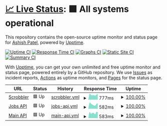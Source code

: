 # [📈 Live Status](https://status.ashish.me): <!--live status--> **🟩 All systems operational**

This repository contains the open-source uptime monitor and status page for [Ashish Patel](https://ashish.me), powered by [Upptime](https://github.com/upptime/upptime).

[![Uptime CI](https://github.com/koj-co/upptime/workflows/Uptime%20CI/badge.svg)](https://github.com/koj-co/upptime/actions?query=workflow%3A%22Uptime+CI%22)
[![Response Time CI](https://github.com/koj-co/upptime/workflows/Response%20Time%20CI/badge.svg)](https://github.com/koj-co/upptime/actions?query=workflow%3A%22Response+Time+CI%22)
[![Graphs CI](https://github.com/koj-co/upptime/workflows/Graphs%20CI/badge.svg)](https://github.com/koj-co/upptime/actions?query=workflow%3A%22Graphs+CI%22)
[![Static Site CI](https://github.com/koj-co/upptime/workflows/Static%20Site%20CI/badge.svg)](https://github.com/koj-co/upptime/actions?query=workflow%3A%22Static+Site+CI%22)
[![Summary CI](https://github.com/koj-co/upptime/workflows/Summary%20CI/badge.svg)](https://github.com/koj-co/upptime/actions?query=workflow%3A%22Summary+CI%22)

With [Upptime](https://upptime.js.org), you can get your own unlimited and free uptime monitor and status page, powered entirely by a GitHub repository. We use [Issues](https://github.com/ashishdotme/status.ashish.me/issues) as incident reports, [Actions](https://github.com/ashishdotme/status.ashish.me/actions) as uptime monitors, and [Pages](https://status.ashish.me) for the status page.

<!--start: status pages-->
<!-- This summary is generated by Upptime (https://github.com/upptime/upptime) -->
<!-- Do not edit this manually, your changes will be overwritten -->
<!-- prettier-ignore -->
| URL | Status | History | Response Time | Uptime |
| --- | ------ | ------- | ------------- | ------ |
| <img alt="" src="https://icons.duckduckgo.com/ip3/scrobbler.ashish.me.ico" height="13"> [Scrobbler](https://scrobbler.ashish.me/health) | 🟩 Up | [scrobbler.yml](https://github.com/ashishdotme/status.ashish.me/commits/HEAD/history/scrobbler.yml) | <details><summary><img alt="Response time graph" src="./graphs/scrobbler/response-time-week.png" height="20"> 777ms</summary><br><a href="https://status.ashish.me/history/scrobbler"><img alt="Response time 770" src="https://img.shields.io/endpoint?url=https%3A%2F%2Fraw.githubusercontent.com%2Fashishdotme%2Fstatus.ashish.me%2FHEAD%2Fapi%2Fscrobbler%2Fresponse-time.json"></a><br><a href="https://status.ashish.me/history/scrobbler"><img alt="24-hour response time 903" src="https://img.shields.io/endpoint?url=https%3A%2F%2Fraw.githubusercontent.com%2Fashishdotme%2Fstatus.ashish.me%2FHEAD%2Fapi%2Fscrobbler%2Fresponse-time-day.json"></a><br><a href="https://status.ashish.me/history/scrobbler"><img alt="7-day response time 777" src="https://img.shields.io/endpoint?url=https%3A%2F%2Fraw.githubusercontent.com%2Fashishdotme%2Fstatus.ashish.me%2FHEAD%2Fapi%2Fscrobbler%2Fresponse-time-week.json"></a><br><a href="https://status.ashish.me/history/scrobbler"><img alt="30-day response time 764" src="https://img.shields.io/endpoint?url=https%3A%2F%2Fraw.githubusercontent.com%2Fashishdotme%2Fstatus.ashish.me%2FHEAD%2Fapi%2Fscrobbler%2Fresponse-time-month.json"></a><br><a href="https://status.ashish.me/history/scrobbler"><img alt="1-year response time 770" src="https://img.shields.io/endpoint?url=https%3A%2F%2Fraw.githubusercontent.com%2Fashishdotme%2Fstatus.ashish.me%2FHEAD%2Fapi%2Fscrobbler%2Fresponse-time-year.json"></a></details> | <details><summary><a href="https://status.ashish.me/history/scrobbler">100.00%</a></summary><a href="https://status.ashish.me/history/scrobbler"><img alt="All-time uptime 99.89%" src="https://img.shields.io/endpoint?url=https%3A%2F%2Fraw.githubusercontent.com%2Fashishdotme%2Fstatus.ashish.me%2FHEAD%2Fapi%2Fscrobbler%2Fuptime.json"></a><br><a href="https://status.ashish.me/history/scrobbler"><img alt="24-hour uptime 100.00%" src="https://img.shields.io/endpoint?url=https%3A%2F%2Fraw.githubusercontent.com%2Fashishdotme%2Fstatus.ashish.me%2FHEAD%2Fapi%2Fscrobbler%2Fuptime-day.json"></a><br><a href="https://status.ashish.me/history/scrobbler"><img alt="7-day uptime 100.00%" src="https://img.shields.io/endpoint?url=https%3A%2F%2Fraw.githubusercontent.com%2Fashishdotme%2Fstatus.ashish.me%2FHEAD%2Fapi%2Fscrobbler%2Fuptime-week.json"></a><br><a href="https://status.ashish.me/history/scrobbler"><img alt="30-day uptime 99.84%" src="https://img.shields.io/endpoint?url=https%3A%2F%2Fraw.githubusercontent.com%2Fashishdotme%2Fstatus.ashish.me%2FHEAD%2Fapi%2Fscrobbler%2Fuptime-month.json"></a><br><a href="https://status.ashish.me/history/scrobbler"><img alt="1-year uptime 99.89%" src="https://img.shields.io/endpoint?url=https%3A%2F%2Fraw.githubusercontent.com%2Fashishdotme%2Fstatus.ashish.me%2FHEAD%2Fapi%2Fscrobbler%2Fuptime-year.json"></a></details>
| <img alt="" src="https://icons.duckduckgo.com/ip3/jobsapi.ashish.me.ico" height="13"> [Jobs API](https://jobsapi.ashish.me/) | 🟩 Up | [jobs-api.yml](https://github.com/ashishdotme/status.ashish.me/commits/HEAD/history/jobs-api.yml) | <details><summary><img alt="Response time graph" src="./graphs/jobs-api/response-time-week.png" height="20"> 582ms</summary><br><a href="https://status.ashish.me/history/jobs-api"><img alt="Response time 882" src="https://img.shields.io/endpoint?url=https%3A%2F%2Fraw.githubusercontent.com%2Fashishdotme%2Fstatus.ashish.me%2FHEAD%2Fapi%2Fjobs-api%2Fresponse-time.json"></a><br><a href="https://status.ashish.me/history/jobs-api"><img alt="24-hour response time 693" src="https://img.shields.io/endpoint?url=https%3A%2F%2Fraw.githubusercontent.com%2Fashishdotme%2Fstatus.ashish.me%2FHEAD%2Fapi%2Fjobs-api%2Fresponse-time-day.json"></a><br><a href="https://status.ashish.me/history/jobs-api"><img alt="7-day response time 582" src="https://img.shields.io/endpoint?url=https%3A%2F%2Fraw.githubusercontent.com%2Fashishdotme%2Fstatus.ashish.me%2FHEAD%2Fapi%2Fjobs-api%2Fresponse-time-week.json"></a><br><a href="https://status.ashish.me/history/jobs-api"><img alt="30-day response time 588" src="https://img.shields.io/endpoint?url=https%3A%2F%2Fraw.githubusercontent.com%2Fashishdotme%2Fstatus.ashish.me%2FHEAD%2Fapi%2Fjobs-api%2Fresponse-time-month.json"></a><br><a href="https://status.ashish.me/history/jobs-api"><img alt="1-year response time 882" src="https://img.shields.io/endpoint?url=https%3A%2F%2Fraw.githubusercontent.com%2Fashishdotme%2Fstatus.ashish.me%2FHEAD%2Fapi%2Fjobs-api%2Fresponse-time-year.json"></a></details> | <details><summary><a href="https://status.ashish.me/history/jobs-api">100.00%</a></summary><a href="https://status.ashish.me/history/jobs-api"><img alt="All-time uptime 100.00%" src="https://img.shields.io/endpoint?url=https%3A%2F%2Fraw.githubusercontent.com%2Fashishdotme%2Fstatus.ashish.me%2FHEAD%2Fapi%2Fjobs-api%2Fuptime.json"></a><br><a href="https://status.ashish.me/history/jobs-api"><img alt="24-hour uptime 100.00%" src="https://img.shields.io/endpoint?url=https%3A%2F%2Fraw.githubusercontent.com%2Fashishdotme%2Fstatus.ashish.me%2FHEAD%2Fapi%2Fjobs-api%2Fuptime-day.json"></a><br><a href="https://status.ashish.me/history/jobs-api"><img alt="7-day uptime 100.00%" src="https://img.shields.io/endpoint?url=https%3A%2F%2Fraw.githubusercontent.com%2Fashishdotme%2Fstatus.ashish.me%2FHEAD%2Fapi%2Fjobs-api%2Fuptime-week.json"></a><br><a href="https://status.ashish.me/history/jobs-api"><img alt="30-day uptime 100.00%" src="https://img.shields.io/endpoint?url=https%3A%2F%2Fraw.githubusercontent.com%2Fashishdotme%2Fstatus.ashish.me%2FHEAD%2Fapi%2Fjobs-api%2Fuptime-month.json"></a><br><a href="https://status.ashish.me/history/jobs-api"><img alt="1-year uptime 100.00%" src="https://img.shields.io/endpoint?url=https%3A%2F%2Fraw.githubusercontent.com%2Fashishdotme%2Fstatus.ashish.me%2FHEAD%2Fapi%2Fjobs-api%2Fuptime-year.json"></a></details>
| <img alt="" src="https://icons.duckduckgo.com/ip3/api.ashish.me.ico" height="13"> [Main API](https://api.ashish.me/) | 🟩 Up | [main-api.yml](https://github.com/ashishdotme/status.ashish.me/commits/HEAD/history/main-api.yml) | <details><summary><img alt="Response time graph" src="./graphs/main-api/response-time-week.png" height="20"> 583ms</summary><br><a href="https://status.ashish.me/history/main-api"><img alt="Response time 886" src="https://img.shields.io/endpoint?url=https%3A%2F%2Fraw.githubusercontent.com%2Fashishdotme%2Fstatus.ashish.me%2FHEAD%2Fapi%2Fmain-api%2Fresponse-time.json"></a><br><a href="https://status.ashish.me/history/main-api"><img alt="24-hour response time 678" src="https://img.shields.io/endpoint?url=https%3A%2F%2Fraw.githubusercontent.com%2Fashishdotme%2Fstatus.ashish.me%2FHEAD%2Fapi%2Fmain-api%2Fresponse-time-day.json"></a><br><a href="https://status.ashish.me/history/main-api"><img alt="7-day response time 583" src="https://img.shields.io/endpoint?url=https%3A%2F%2Fraw.githubusercontent.com%2Fashishdotme%2Fstatus.ashish.me%2FHEAD%2Fapi%2Fmain-api%2Fresponse-time-week.json"></a><br><a href="https://status.ashish.me/history/main-api"><img alt="30-day response time 610" src="https://img.shields.io/endpoint?url=https%3A%2F%2Fraw.githubusercontent.com%2Fashishdotme%2Fstatus.ashish.me%2FHEAD%2Fapi%2Fmain-api%2Fresponse-time-month.json"></a><br><a href="https://status.ashish.me/history/main-api"><img alt="1-year response time 886" src="https://img.shields.io/endpoint?url=https%3A%2F%2Fraw.githubusercontent.com%2Fashishdotme%2Fstatus.ashish.me%2FHEAD%2Fapi%2Fmain-api%2Fresponse-time-year.json"></a></details> | <details><summary><a href="https://status.ashish.me/history/main-api">100.00%</a></summary><a href="https://status.ashish.me/history/main-api"><img alt="All-time uptime 100.00%" src="https://img.shields.io/endpoint?url=https%3A%2F%2Fraw.githubusercontent.com%2Fashishdotme%2Fstatus.ashish.me%2FHEAD%2Fapi%2Fmain-api%2Fuptime.json"></a><br><a href="https://status.ashish.me/history/main-api"><img alt="24-hour uptime 100.00%" src="https://img.shields.io/endpoint?url=https%3A%2F%2Fraw.githubusercontent.com%2Fashishdotme%2Fstatus.ashish.me%2FHEAD%2Fapi%2Fmain-api%2Fuptime-day.json"></a><br><a href="https://status.ashish.me/history/main-api"><img alt="7-day uptime 100.00%" src="https://img.shields.io/endpoint?url=https%3A%2F%2Fraw.githubusercontent.com%2Fashishdotme%2Fstatus.ashish.me%2FHEAD%2Fapi%2Fmain-api%2Fuptime-week.json"></a><br><a href="https://status.ashish.me/history/main-api"><img alt="30-day uptime 100.00%" src="https://img.shields.io/endpoint?url=https%3A%2F%2Fraw.githubusercontent.com%2Fashishdotme%2Fstatus.ashish.me%2FHEAD%2Fapi%2Fmain-api%2Fuptime-month.json"></a><br><a href="https://status.ashish.me/history/main-api"><img alt="1-year uptime 100.00%" src="https://img.shields.io/endpoint?url=https%3A%2F%2Fraw.githubusercontent.com%2Fashishdotme%2Fstatus.ashish.me%2FHEAD%2Fapi%2Fmain-api%2Fuptime-year.json"></a></details>

<!--end: status pages-->
